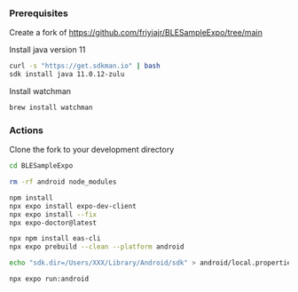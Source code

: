 ### Prerequisites

Create a fork of https://github.com/friyiajr/BLESampleExpo/tree/main

Install java version 11
```bash
curl -s "https://get.sdkman.io" | bash
sdk install java 11.0.12-zulu
```

Install watchman
```bash
brew install watchman
```

### Actions

Clone the fork to your development directory

```bash
cd BLESampleExpo
```

```bash
rm -rf android node_modules
```

```bash
npm install
npx expo install expo-dev-client
npx expo install --fix
npx expo-doctor@latest
```

```bash
npx npm install eas-cli
npx expo prebuild --clean --platform android
```

```bash
echo "sdk.dir=/Users/XXX/Library/Android/sdk" > android/local.properties
```

```bash
npx expo run:android
```

